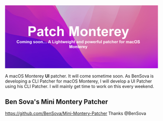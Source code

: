 ![](Capture.PNG)

A macOS Monterey **UI** patcher. It will come sometime soon. As BenSova is developing a CLI Patcher for macOS Monterey, I will develop a UI Patcher using his CLI Patcher. I will mainly get time to work on this every weekend.

## Ben Sova's Mini Montery Patcher
https://github.com/BenSova/Mini-Montery-Patcher
Thanks @BenSova

